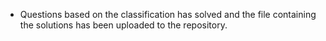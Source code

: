 * Questions based on the classification has solved and the file containing the solutions has been uploaded to the repository.
